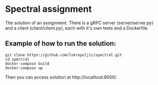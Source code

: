 # Spectral assignment

The solution of an assignment.
There is a gRPC server (server/server.py) and a client (client/client.py),
each with it's own tests and a Dockerfile.


## Example of how to run the solution:

```
git clone https://github.com/lukrepuljic/spectral.git
cd spectral
docker-compose build
docker-compose up
```
Then you can access solution at http://localhost:8000/
